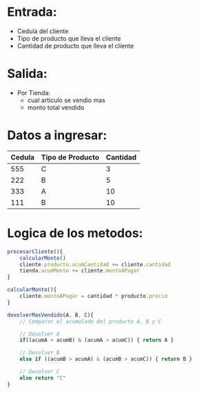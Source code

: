 # Entrada:
- Cedula del cliente
- Tipo de producto que lleva el cliente
- Cantidad de producto que lleva el cliente

# Salida:
- Por Tienda:
    - cual articulo se vendio mas
    - monto total vendido


# Datos a ingresar:

Cedula|Tipo de Producto|Cantidad|
-|-|-|
555|C|3|
222|B|5|
333|A|10|
111|B|10|

# Logica de los metodos:

```js
procesarCliente(){
    calcularMonto()
    cliente.producto.acumCantidad += cliente.cantidad
    tienda.acumMonto += cliente.montoAPagar
}
```
```js
calcularMonto(){
    cliente.montoAPagar = cantidad * producto.precio
}
```
```js
devolverMasVendido(A, B, C){
    // Comparar el acumulado del producto A, B y C

    // Devolver A
    if((acumA > acumB) & (acumA > acumC)) { return A }

    // Devolver B
    else if ((acumB > acumA) & (acumB > acumC)) { return B }

    // Devolver C
    else return "C"
}
```
